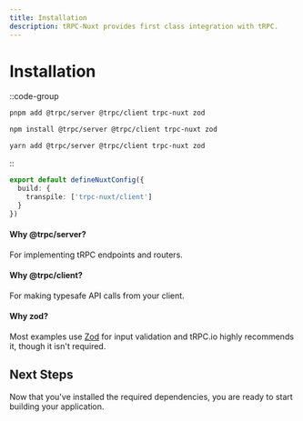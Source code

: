 ```yaml
---
title: Installation
description: tRPC-Nuxt provides first class integration with tRPC.
---
```


# Installation

::code-group

```bash [pnpm]
pnpm add @trpc/server @trpc/client trpc-nuxt zod
```

```bash [npm]
npm install @trpc/server @trpc/client trpc-nuxt zod
```

```bash [yarn]
yarn add @trpc/server @trpc/client trpc-nuxt zod
```

::

```ts [nuxt.config.ts]
export default defineNuxtConfig({
  build: {
    transpile: ['trpc-nuxt/client']
  }
})
```

#### Why @trpc/server?

For implementing tRPC endpoints and routers.

#### Why @trpc/client?

For making typesafe API calls from your client.

#### Why zod?

Most examples use [Zod](https://github.com/colinhacks/zod) for input validation and tRPC.io highly recommends it, though it isn't required.

## Next Steps

Now that you've installed the required dependencies, you are ready to start building your application.
